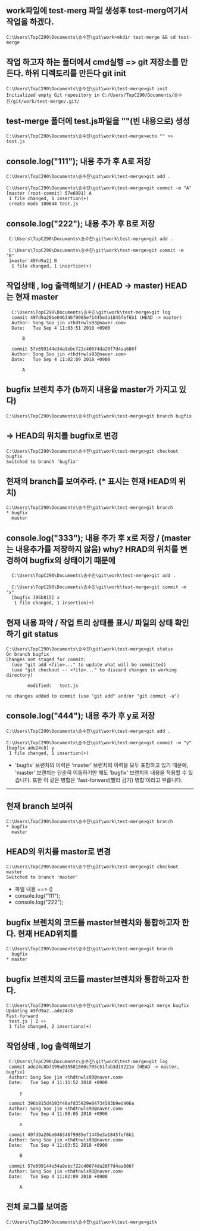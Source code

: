 work파일에 test-merg 파일 생성후 test-merg여기서 작업을 하겠다.
-----------
```
C:\Users\TopC290\Documents\송수진\git\work>mkdir test-merge && cd test-merge
```
작업 하고자 하는 폴더에서 cmd실행 => git 저장소를 만든다. 하위 디렉토리를 만든다 git init
----------------------
```
C:\Users\TopC290\Documents\송수진\git\work\test-merge>git init
Initialized empty Git repository in C:/Users/TopC290/Documents/송수진/git/work/test-merge/.git/
```
test-merge 폴더에 test.js파일을  ""(빈 내용으로) 생성
--------------------------
```
C:\Users\TopC290\Documents\송수진\git\work\test-merge>echo "" >> test.js
```
console.log("111"); 내용 추가 후 A로 저장
-----------------
```
C:\Users\TopC290\Documents\송수진\git\work\test-merge>git add .

C:\Users\TopC290\Documents\송수진\git\work\test-merge>git commit -m "A"
[master (root-commit) 57e6991] A
 1 file changed, 1 insertion(+)
 create mode 100644 test.js
```
console.log("222"); 내용 추가 후 B로 저장
--------------------
```
 C:\Users\TopC290\Documents\송수진\git\work\test-merge>git add .

 C:\Users\TopC290\Documents\송수진\git\work\test-merge>git commit -m "B"
 [master 49fd9a2] B
  1 file changed, 1 insertion(+)
```
작업상태 , log 출력해보기 / (HEAD -> master) HEAD는 현재 master
------------------
```
  C:\Users\TopC290\Documents\송수진\git\work\test-merge>git log
  commit 49fd9a20be046346f9985ef1445e3a1845fef6b1 (HEAD -> master)
  Author: Song Soo jin <thdtnwls93@naver.com>
  Date:   Tue Sep 4 11:03:51 2018 +0900

      B

  commit 57e699144e34a9ebcf22c40074da20f7d4aa886f
  Author: Song Soo jin <thdtnwls93@naver.com>
  Date:   Tue Sep 4 11:02:09 2018 +0900

      A
```
bugfix 브렌치 추가 (b까지 내용을 master가 가지고 있다) 
-----------------------------------
```
C:\Users\TopC290\Documents\송수진\git\work\test-merge>git branch bugfix
```
=> HEAD의 위치를 bugfix로 변경
-------------------
```
C:\Users\TopC290\Documents\송수진\git\work\test-merge>git checkout bugfix
Switched to branch 'bugfix'
```
현재의 branch를 보여주라. (* 표시는 현재 HEAD의 위치)
------
```
C:\Users\TopC290\Documents\송수진\git\work\test-merge>git branch
* bugfix
  master
```
console.log("333"); 내용 추가 후 x로 저장 / (master는 내용추가를 저장하지 않음) why? HRAD의 위치를 변경하여 bugfix의 상태이기 때문에 
------------------------
```
  C:\Users\TopC290\Documents\송수진\git\work\test-merge>git add .

  C:\Users\TopC290\Documents\송수진\git\work\test-merge>git commit -m "x"
  [bugfix 396b815] x
   1 file changed, 1 insertion(+)
```
현재 내용 파악 / 작업 트리 상태를 표시/ 파일의 상태 확인하기 git status
-------------------------------
```
C:\Users\TopC290\Documents\송수진\git\work\test-merge>git status
On branch bugfix
Changes not staged for commit:
  (use "git add <file>..." to update what will be committed)
  (use "git checkout -- <file>..." to discard changes in working directory)

        modified:   test.js

no changes added to commit (use "git add" and/or "git commit -a")
```
console.log("444"); 내용 추가 후 y로 저장 
-------------------------
```
C:\Users\TopC290\Documents\송수진\git\work\test-merge>git add .

C:\Users\TopC290\Documents\송수진\git\work\test-merge>git commit -m "y"
[bugfix ade24c8] y
 1 file changed, 1 insertion(+)
```
* 'bugfix' 브랜치의 이력은 'master' 브랜치의 이력을 모두 포함하고 있기 때문에, 'master' 브랜치는 단순히 이동하기만 해도 'bugfix' 브랜치의 내용을 적용할 수 있습니다. 또한 이 같은 병합은 'fast-forward(빨리 감기) 병합'이라고 부릅니다.
-------------------------------------------------------------------------
현재 branch 보여줘
-----------------------
```
C:\Users\TopC290\Documents\송수진\git\work\test-merge>git branch
* bugfix
  master
```
HEAD의 위치를 master로 변경
----------------------
```
C:\Users\TopC290\Documents\송수진\git\work\test-merge>git checkout master
Switched to branch 'master'
```
* 파일 내용 ==> ()
* console.log("111");
* console.log("222");

bugfix 브렌치의 코드를 master브렌치와 통합하고자 한다.
현재 HEAD위치를 
--------------------
```
C:\Users\TopC290\Documents\송수진\git\work\test-merge>git branch
  bugfix
* master
```
bugfix 브렌치의 코드를 master브렌치와 통합하고자 한다.
-------------------
```
C:\Users\TopC290\Documents\송수진\git\work\test-merge>git merge bugfix
Updating 49fd9a2..ade24c8
Fast-forward
 test.js | 2 ++
 1 file changed, 2 insertions(+)
```
작업상태 , log 출력해보기
------------
```
 C:\Users\TopC290\Documents\송수진\git\work\test-merge>git log
 commit ade24c8b7199a035581860c705c51fab3d19221e (HEAD -> master, bugfix)
 Author: Song Soo jin <thdtnwls93@naver.com>
 Date:   Tue Sep 4 11:11:52 2018 +0900

     y

 commit 396b815d4193f48afd35929e04734583b9ed406a
 Author: Song Soo jin <thdtnwls93@naver.com>
 Date:   Tue Sep 4 11:08:05 2018 +0900

     x

 commit 49fd9a20be046346f9985ef1445e3a1845fef6b1
 Author: Song Soo jin <thdtnwls93@naver.com>
 Date:   Tue Sep 4 11:03:51 2018 +0900

     B

 commit 57e699144e34a9ebcf22c40074da20f7d4aa886f
 Author: Song Soo jin <thdtnwls93@naver.com>
 Date:   Tue Sep 4 11:02:09 2018 +0900

     A
```
전체 로그를 보여줌
-------------
```
C:\Users\TopC290\Documents\송수진\git\work\test-merge>gitk
```


